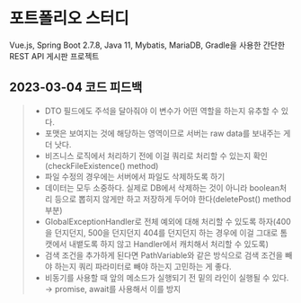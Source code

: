 # 포트폴리오 스터디
Vue.js, Spring Boot 2.7.8, Java 11, Mybatis, MariaDB, Gradle을 사용한 간단한 REST API 게시판 프로젝트

## 2023-03-04 코드 피드백
> - DTO 필드에도 주석을 달아줘야 이 변수가 어떤 역할을 하는지 유추할 수 있다.
> - 포맷은 보여지는 것에 해당하는 영역이므로 서버는 raw data를 보내주는 게 더 낫다.
> - 비즈니스 로직에서 처리하기 전에 이걸 쿼리로 처리할 수 있는지 확인(checkFileExistence() method)
> - 파일 수정의 경우에는 서버에서 파일도 삭제하도록 하기
> - 데이터는 모두 소중하다. 실제로 DB에서 삭제하는 것이 아니라 boolean처리 등으로 뽑히지 않게만 하고 저장하게 두어야 한다(deletePost() method 부분)
> - GlobalExceptionHandler로 전체 예외에 대해 처리할 수 있도록 하자(400을 던지던지, 500을 던지던지 404를 던지던지 하는 경우에 이걸 그대로 톰캣에서 내뱉도록 하지 않고 Handler에서 캐치해서 처리할 수 있도록)
> - 검색 조건을 추가하게 된다면 PathVariable와 같은 방식으로 검색 조건을 빼야 하는지  쿼리 파라미터로 빼야 하는지 고민하는 게 좋다.
> - 비동기를 사용할 때 앞의 메소드가 실행되기 전 밑의 라인이 실행될 수 있다. → promise, await를 사용해서 이를 방지
